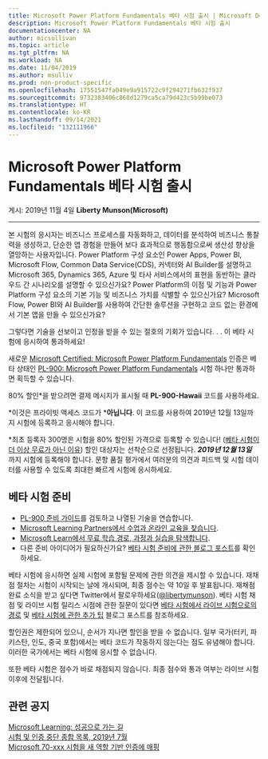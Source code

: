 ```yaml
---
title: Microsoft Power Platform Fundamentals 베타 시험 출시 | Microsoft Docs
description: Microsoft Power Platform Fundamentals 베타 시험 출시
documentationcenter: NA
author: micsullivan
ms.topic: article
ms.tgt_pltfrm: NA
ms.workload: NA
ms.date: 11/04/2019
ms.author: msulliv
ms.prod: non-product-specific
ms.openlocfilehash: 17551547fa049e9a915722c9f294271fb632f937
ms.sourcegitcommit: 9732383406c868d1279ca5ca79d423c5b99be073
ms.translationtype: HT
ms.contentlocale: ko-KR
ms.lasthandoff: 09/14/2021
ms.locfileid: "132111966"
---
```

# <a name="microsoft-power-platform-fundamentals-beta-exam-now-available"></a>Microsoft Power Platform Fundamentals 베타 시험 출시

게시: 2019년 11월 4일 **Liberty Munson(Microsoft)**

___

본 시험의 응시자는 비즈니스 프로세스를 자동화하고, 데이터를 분석하여 비즈니스 통찰력을 생성하고, 단순한 앱 경험을 만들어 보다 효과적으로 행동함으로써 생산성 향상을 열망하는 사용자입니다. Power Platform 구성 요소인 Power Apps, Power BI, Microsoft Flow, Common Data Service(CDS), 커넥터와 AI Builder를 설명하고 Microsoft 365, Dynamics 365, Azure 및 타사 서비스에서의 표현을 동반하는 클라우드 간 시나리오를 설명할 수 있으신가요? Power Platform의 이점 및 기능과 Power Platform 구성 요소의 기본 기능 및 비즈니스 가치를 식별할 수 있으신가요? Microsoft Flow, Power BI와 AI Builder를 사용하여 간단한 솔루션을 구현하고 코드 없는 환경에서 기본 앱을 만들 수 있으신가요?

그렇다면 기술을 선보이고 인정을 받을 수 있는 절호의 기회가 있습니다. . . 이 베타 시험에 응시하여 통과하세요!

새로운 [Microsoft Certified: Microsoft Power Platform Fundamentals](/learn/certifications/power-platform-fundamentals?WT.mc_id=msignitethetour2019_PL900blog_cert-powerplatformfun-blog-wwl) 인증은 베타 상태인 [PL-900: Microsoft Power Platform Fundamentals](/learn/certifications/exams/pl-900?WT.mc_id=msignitethetour2019_PL900blog_cert_examspl900-blog-wwl) 시험 하나만 통과하면 획득할 수 있습니다.

80% 할인*을 받으려면 결제 메시지가 표시될 때 **PL-900-Hawaii** 코드를 사용하세요.

*이것은 프라이빗 액세스 코드가 ***아닙니다**. 이 코드를 사용하여 2019년 12월 13일까지 시험에 등록하고 응시해야 합니다.

*최초 등록자 300명은 시험을 80% 할인된 가격으로 등록할 수 있습니다! ([베타 시험이 더 이상 무료가 아닌 이유](https://www.microsoft.com/en-us/learning/community-blog-post.aspx?BlogId=8&Id=374922)) 할인 대상자는 선착순으로 선정됩니다. ***2019년 12월 13일*** 까지 시험에 등록해야 합니다. 문항 품질 평가에서 여러분의 의견과 피드백 및 시험 데이터를 사용할 수 있도록 최대한 빠르게 시험에 응시하세요.

## <a name="preparing-for-beta-exams"></a>베타 시험 준비

- [PL-900 준비 가이드](/learn/certifications/exams/pl-900)를 검토하고 나열된 기술을 연습합니다.
- [Microsoft Learning Partners에서 수업과 온라인 교육을 찾습니다](https://www.microsoft.com/learning/course-list.aspx).
- [Microsoft Learn에서 무료 학습 경로, 과정과 실습을 탐색합니다](/learn/browse).
- 다른 준비 아이디어가 필요하신가요? [베타 시험 준비에 관한 블로그 포스트](https://www.microsoft.com/en-us/learning/community-blog-post.aspx?BlogId=8&Id=374544)를 확인하세요.

베타 시험에 응시하면 실제 시험에 포함될 문제에 관한 의견을 제시할 수 있습니다. 재채점 절차는 시험이 시작되는 날에 개시되며, 최종 점수는 약 10일 후 발표됩니다. 재채점 완료 소식을 받고 싶다면 Twitter에서 팔로우하세요([@libertymunson](https://twitter.com/libertymunson)). 베타 시험 채점 및 라이브 시험 릴리스 시점에 관한 질문이 있다면 [베타 시험에서 라이브 시험으로의 경로](https://www.microsoft.com/en-us/learning/community-blog-post.aspx?BlogId=8&Id=374675[) 및 [베타 시험에 관한 추가 팁](https://www.microsoft.com/en-us/learning/community-blog-post.aspx?BlogId=8&Id=374723) 블로그 포스트를 참조하세요.

할인권은 제한되어 있으니, 순서가 지나면 할인을 받을 수 없습니다. 일부 국가(터키, 파키스탄, 인도, 중국 포함)에서는 베타 코드가 작동하지 않는다는 점도 유념해야 합니다. 이러한 국가에서는 베타 시험에 응시할 수 없습니다.

또한 베타 시험은 점수가 바로 채점되지 않습니다. 최종 점수와 통과 여부는 라이브 시험 이후에 전달됩니다.

## <a name="related-announcements"></a>관련 공지

[Microsoft Learning: 성공으로 가는 길](https://www.microsoft.com/en-us/learning/community-blog-post.aspx?BlogId=8&Id=375243)  
[시험 및 인증 중단 종합 목록, 2019년 7월](https://www.microsoft.com/en-us/learning/community-blog-post.aspx?BlogId=8&Id=375242)  
[Microsoft 70-xxx 시험을 새 역할 기반 인증에 매핑](https://www.microsoft.com/en-us/learning/community-blog-post.aspx?BlogId=8&Id=375236)  
